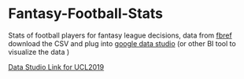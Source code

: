 # Fantasy-Football-Stats
Stats of football players for fantasy league decisions, data from [fbref](fbref.com)
download the CSV and plug into [google data studio](https://datastudio.google.com/) (or other BI tool to visualize the data )

[Data Studio Link for UCL2019](https://datastudio.google.com/reporting/ccdd550d-5c9c-477e-8e51-354ca7cf62fb/page/6KekB)
